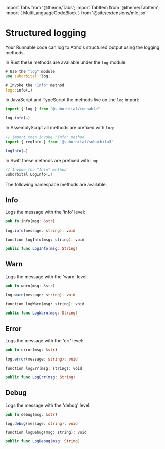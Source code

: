 import Tabs from '@theme/Tabs';
import TabItem from '@theme/TabItem';
import { MultiLanguageCodeBlock } from '@site/extensions/mlc.jsx'


# Structured logging

Your Runnable code can log to Atmo's structured output using the logging methods.


<Tabs groupId="reactr-language">

<TabItem value="rust" label="Rust">

In Rust these methods are available under the `log` module:

```rust
# Use the "log" module
use suborbital::log;

# Invoke the "Info" method
log::info(…)
```

</TabItem>

<TabItem value="js" label="JavaScript/TypeScript 🧪">

In JavaScript and TypeScript the methods live on the `log` import:

```typescript
import { log } from "@suborbital/runnable"

log.info(…)
```

</TabItem>

<TabItem value="assemblyscript" label="AssemblyScript 🧪">

In AssemblyScript all methods are prefixed with `log`:

```typescript
// Import then invoke "Info" method
import { reqInfo } from '@suborbital/suborbital'

logInfo(…)
```

</TabItem>

<TabItem value="swift" label="Swift 🧪">

In Swift these methods are prefixed with `Log`:

```swift
// Invoke the "Info" method
Suborbital.LogInfo(…)
```

</TabItem>

</Tabs>

The following namespace methods are available:


## Info

Logs the message with the 'info' level:

<MultiLanguageCodeBlock>

```rust
pub fn info(msg: &str)
```

```typescript
log.info(message: string): void
```

```assemblyscript
function logInfo(msg: string): void
```

```swift
public func LogInfo(msg: String)
```

</MultiLanguageCodeBlock>


## Warn

Logs the message with the 'warn' level:

<MultiLanguageCodeBlock>

```rust
pub fn warn(msg: &str)
```

```typescript
log.warn(message: string): void
```

```assemblyscript
function logWarn(msg: string): void
```

```swift
public func LogWarn(msg: String)
```

</MultiLanguageCodeBlock>


## Error

Logs the message with the 'err' level:

<MultiLanguageCodeBlock>

```rust
pub fn error(msg: &str)
```

```typescript
log.error(message: string): void
```

```assemblyscript
function logErr(msg: string): void
```

```swift
public func LogErr(msg: String)
```

</MultiLanguageCodeBlock>


## Debug

Logs the message with the 'debug' level:

<MultiLanguageCodeBlock>

```rust
pub fn debug(msg: &str)
```

```typescript
log.debug(message: string): void
```

```assemblyscript
function logDebug(msg: string): void
```

```swift
public func LogDebug(msg: String)
```

</MultiLanguageCodeBlock>
